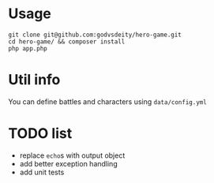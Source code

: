 # Usage
    git clone git@github.com:godvsdeity/hero-game.git
    cd hero-game/ && composer install
    php app.php

# Util info
You can define battles and characters using `data/config.yml`

# TODO list
- replace `echo`s with output object
- add better exception handling
- add unit tests
